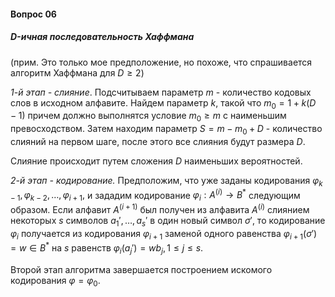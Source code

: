 #### Вопрос 06

##### D-ичная последовательность Хаффмана

(прим. Это только мое предположение, но похоже, что спрашивается алгоритм Хаффмана для $D\geq 2$)

*1-й этап - слияние*. Подсчитываем параметр $m$ - количество кодовых слов в исходном алфавите. Найдем параметр $k$, такой что $m_0 = 1 + k(D-1)$ причем должно выполнятся условие $m_0\geq m$ с наименьшим превосходством. Затем находим параметр $S = m - m_0 + D$ - количество слияний на первом шаге, после этого все слияния будут размера $D$.

Слияние происходит путем сложения $D$ наименьших вероятностей.

*2-й этап - кодирование.* Предположим, что уже заданы кодирования $\varphi_{k-1}, \varphi_{k-2},\dots,\varphi_{i+1},$ и зададим кодирование $\varphi_i:A^{(i)}\rightarrow B^*$ следующим образом. Если алфавит $A^{(i+1)}$  был получен из алфавита $A^{(i)}$ слиянием некоторых $s$ символов $a_1',\dots,a_s'$ в один новый символ $\sigma'$, то кодирование $\varphi_i$ получается из кодирования $\varphi_{i+1}$ заменой одного равенства $\varphi_{i+1}(\sigma') = w\in B^*$ на $s$ равенств $\varphi_i(a_j') = wb_j, 1\leq j\leq s.$

Второй этап алгоритма завершается построением искомого кодирования $\varphi=\varphi_0$.